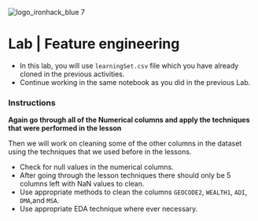 ![logo_ironhack_blue 7](https://user-images.githubusercontent.com/23629340/40541063-a07a0a8a-601a-11e8-91b5-2f13e4e6b441.png)

# Lab | Feature engineering

- In this lab, you will use `learningSet.csv` file which you have already cloned in the previous activities. 
- Continue working in the same notebook as you did in the previous Lab. 

### Instructions

**Again go through all of the Numerical columns and apply the techniques that were performed in the lesson**

Then we will work on cleaning some of the other columns in the dataset using the techniques that we used before in the lessons.

- Check for null values in the numerical columns.
- After going through the lesson techniques there should only be 5 columns left with NaN values to clean.
- Use appropriate methods to clean the columns `GEOCODE2`, `WEALTH1`, `ADI`, `DMA`,and `MSA`.
- Use appropriate EDA technique where ever necessary.




